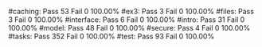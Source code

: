 #caching:
	Pass 53 Fail 0 100.00%
#ex3:
	Pass 3 Fail 0 100.00%
#files:
	Pass 3 Fail 0 100.00%
#interface:
	Pass 6 Fail 0 100.00%
#intro:
	Pass 31 Fail 0 100.00%
#model:
	Pass 48 Fail 0 100.00%
#secure:
	Pass 4 Fail 0 100.00%
#tasks:
	Pass 352 Fail 0 100.00%
#test:
	Pass 93 Fail 0 100.00%
